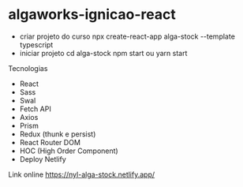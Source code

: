 # algaworks-ignicao-react

- criar projeto do curso
  npx create-react-app alga-stock --template typescript
- iniciar projeto
  cd alga-stock
  npm start ou yarn start

Tecnologias

- React
- Sass
- Swal
- Fetch API
- Axios
- Prism
- Redux (thunk e persist)
- React Router DOM
- HOC (High Order Component)
- Deploy Netlify

Link online
https://nyl-alga-stock.netlify.app/

